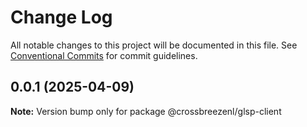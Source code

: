 # Change Log

All notable changes to this project will be documented in this file.
See [Conventional Commits](https://conventionalcommits.org) for commit guidelines.

## 0.0.1 (2025-04-09)

**Note:** Version bump only for package @crossbreezenl/glsp-client

